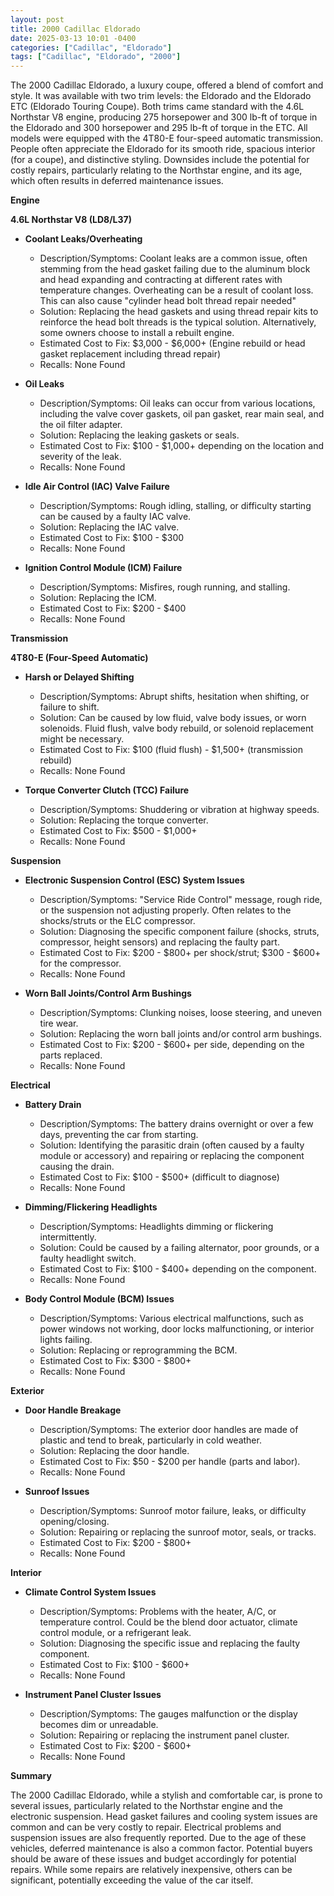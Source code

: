 ```yaml
---
layout: post
title: 2000 Cadillac Eldorado
date: 2025-03-13 10:01 -0400
categories: ["Cadillac", "Eldorado"]
tags: ["Cadillac", "Eldorado", "2000"]
---
```

The 2000 Cadillac Eldorado, a luxury coupe, offered a blend of comfort and style. It was available with two trim levels: the Eldorado and the Eldorado ETC (Eldorado Touring Coupe). Both trims came standard with the 4.6L Northstar V8 engine, producing 275 horsepower and 300 lb-ft of torque in the Eldorado and 300 horsepower and 295 lb-ft of torque in the ETC. All models were equipped with the 4T80-E four-speed automatic transmission. People often appreciate the Eldorado for its smooth ride, spacious interior (for a coupe), and distinctive styling. Downsides include the potential for costly repairs, particularly relating to the Northstar engine, and its age, which often results in deferred maintenance issues.

**Engine**

**4.6L Northstar V8 (LD8/L37)**

* **Coolant Leaks/Overheating**
    * Description/Symptoms: Coolant leaks are a common issue, often stemming from the head gasket failing due to the aluminum block and head expanding and contracting at different rates with temperature changes. Overheating can be a result of coolant loss. This can also cause "cylinder head bolt thread repair needed"
    * Solution: Replacing the head gaskets and using thread repair kits to reinforce the head bolt threads is the typical solution. Alternatively, some owners choose to install a rebuilt engine.
    * Estimated Cost to Fix: $3,000 - $6,000+ (Engine rebuild or head gasket replacement including thread repair)
    * Recalls: None Found

* **Oil Leaks**
    * Description/Symptoms: Oil leaks can occur from various locations, including the valve cover gaskets, oil pan gasket, rear main seal, and the oil filter adapter.
    * Solution: Replacing the leaking gaskets or seals.
    * Estimated Cost to Fix: $100 - $1,000+ depending on the location and severity of the leak.
    * Recalls: None Found

* **Idle Air Control (IAC) Valve Failure**
    * Description/Symptoms: Rough idling, stalling, or difficulty starting can be caused by a faulty IAC valve.
    * Solution: Replacing the IAC valve.
    * Estimated Cost to Fix: $100 - $300
    * Recalls: None Found

* **Ignition Control Module (ICM) Failure**
    * Description/Symptoms: Misfires, rough running, and stalling.
    * Solution: Replacing the ICM.
    * Estimated Cost to Fix: $200 - $400
    * Recalls: None Found

**Transmission**

**4T80-E (Four-Speed Automatic)**

* **Harsh or Delayed Shifting**
    * Description/Symptoms: Abrupt shifts, hesitation when shifting, or failure to shift.
    * Solution: Can be caused by low fluid, valve body issues, or worn solenoids. Fluid flush, valve body rebuild, or solenoid replacement might be necessary.
    * Estimated Cost to Fix: $100 (fluid flush) - $1,500+ (transmission rebuild)
    * Recalls: None Found

* **Torque Converter Clutch (TCC) Failure**
    * Description/Symptoms: Shuddering or vibration at highway speeds.
    * Solution: Replacing the torque converter.
    * Estimated Cost to Fix: $500 - $1,000+
    * Recalls: None Found

**Suspension**

* **Electronic Suspension Control (ESC) System Issues**
    * Description/Symptoms: "Service Ride Control" message, rough ride, or the suspension not adjusting properly. Often relates to the shocks/struts or the ELC compressor.
    * Solution: Diagnosing the specific component failure (shocks, struts, compressor, height sensors) and replacing the faulty part.
    * Estimated Cost to Fix: $200 - $800+ per shock/strut; $300 - $600+ for the compressor.
    * Recalls: None Found

* **Worn Ball Joints/Control Arm Bushings**
    * Description/Symptoms: Clunking noises, loose steering, and uneven tire wear.
    * Solution: Replacing the worn ball joints and/or control arm bushings.
    * Estimated Cost to Fix: $200 - $600+ per side, depending on the parts replaced.
    * Recalls: None Found

**Electrical**

* **Battery Drain**
    * Description/Symptoms: The battery drains overnight or over a few days, preventing the car from starting.
    * Solution: Identifying the parasitic drain (often caused by a faulty module or accessory) and repairing or replacing the component causing the drain.
    * Estimated Cost to Fix: $100 - $500+ (difficult to diagnose)
    * Recalls: None Found

* **Dimming/Flickering Headlights**
    * Description/Symptoms: Headlights dimming or flickering intermittently.
    * Solution: Could be caused by a failing alternator, poor grounds, or a faulty headlight switch.
    * Estimated Cost to Fix: $100 - $400+ depending on the component.
    * Recalls: None Found

* **Body Control Module (BCM) Issues**
    * Description/Symptoms: Various electrical malfunctions, such as power windows not working, door locks malfunctioning, or interior lights failing.
    * Solution: Replacing or reprogramming the BCM.
    * Estimated Cost to Fix: $300 - $800+
    * Recalls: None Found

**Exterior**

* **Door Handle Breakage**
    * Description/Symptoms: The exterior door handles are made of plastic and tend to break, particularly in cold weather.
    * Solution: Replacing the door handle.
    * Estimated Cost to Fix: $50 - $200 per handle (parts and labor).
    * Recalls: None Found

* **Sunroof Issues**
    * Description/Symptoms: Sunroof motor failure, leaks, or difficulty opening/closing.
    * Solution: Repairing or replacing the sunroof motor, seals, or tracks.
    * Estimated Cost to Fix: $200 - $800+
    * Recalls: None Found

**Interior**

* **Climate Control System Issues**
    * Description/Symptoms: Problems with the heater, A/C, or temperature control. Could be the blend door actuator, climate control module, or a refrigerant leak.
    * Solution: Diagnosing the specific issue and replacing the faulty component.
    * Estimated Cost to Fix: $100 - $600+
    * Recalls: None Found

* **Instrument Panel Cluster Issues**
    * Description/Symptoms: The gauges malfunction or the display becomes dim or unreadable.
    * Solution: Repairing or replacing the instrument panel cluster.
    * Estimated Cost to Fix: $200 - $600+
    * Recalls: None Found

**Summary**

The 2000 Cadillac Eldorado, while a stylish and comfortable car, is prone to several issues, particularly related to the Northstar engine and the electronic suspension. Head gasket failures and cooling system issues are common and can be very costly to repair. Electrical problems and suspension issues are also frequently reported. Due to the age of these vehicles, deferred maintenance is also a common factor. Potential buyers should be aware of these issues and budget accordingly for potential repairs. While some repairs are relatively inexpensive, others can be significant, potentially exceeding the value of the car itself.

